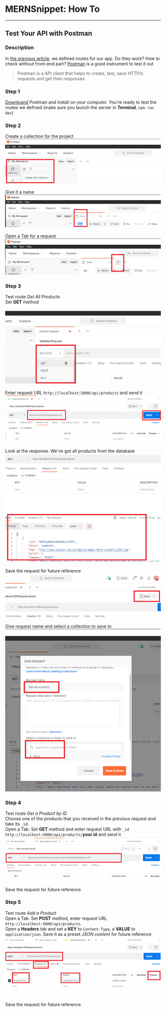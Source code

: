 # MERNSnippet: How To
---
## Test Your API with Postman

### Description
In [the previous article](https://github.com/andrewsinelnikov/ReactSnippet-How-To/tree/main/task20), we defined routes for our app. Do they work? How to check without front-end part? [Postman](https://www.postman.com/) is a good instrument to test it out <br />

> Postman is a API client that helps to create, test, save HTTP/s requests and get their responses.<br />

### Step 1
[Downloand](https://www.postman.com/downloads/) Postman and install on your computer. You're ready to test the routes we defined (make sure you launch the server in **Terminal**, `npm run dev`)<br/>

### Step 2
Create a collection for the project<br/>
  ![1](img/1.png) <br />  
Give it a name <br>
  ![2](img/2.png) <br />  
Open a Tab for a request<br>
  ![3](img/3.png) <br />  

### Step 3
Test route *Get All Products* <br />
Set **GET** method <br>
  ![4](img/4.png) <br />  
Enter request URL `http://localhost:5000/api/products` and send it<br />
  ![5](img/5.png) <br />  
Look at the response. We've got all products from the database <br />
  ![6](img/6.png) <br />  
Save the request for future reference <br />
  ![7](img/7.png) <br />  
Give request name and select a collection to save to <br />
  ![8](img/8.png) <br />  

### Step 4
Test route *Get a Product by ID* <br />
Choose one of the products that you received in the previous request and take its `_id`. <br />
Open a Tab. Set **GET** method and enter request URL with `_id` `http://localhost:5000/api/products/`**your id** and send it<br />
  ![9](img/9.png) <br />  
Save the request for future reference <br />

### Step 5
Test route *Add a Product* <br />
Open a Tab. Set **POST** method, enter request URL `http://localhost:5000/api/products`.<br />
Open a **Headers** tab and set a **KEY** to `Content-Type`, a **VALUE** to `application/json`. Save it as a preset *JSON content* for future reference <br />
  ![10](img/10.png) <br />  
Save the request for future reference <br />
